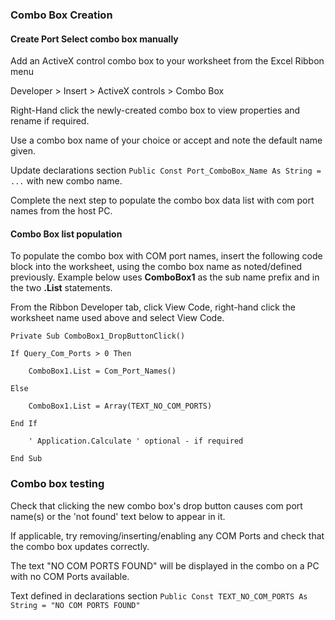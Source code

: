 ### Combo Box Creation

#### Create Port Select combo box manually

Add an ActiveX control combo box to your worksheet from the Excel Ribbon menu 

Developer > Insert > ActiveX controls > Combo Box  

Right-Hand click the newly-created combo box to view properties and rename if required.

Use a combo box name of your choice or accept and note the default name given.

Update declarations section `Public Const Port_ComboBox_Name As String = ...` with new combo name.

Complete the next step to populate the combo box data list with com port names from the host PC.

#### Combo Box list population

To populate the combo box with COM port names, insert the following code block into
the worksheet, using the combo box name as noted/defined previously.  Example below
uses **ComboBox1** as the sub name prefix and in the two **.List** statements. 

From the Ribbon Developer tab, click View Code, right-hand click the worksheet name used above and select View Code.

```
Private Sub ComboBox1_DropButtonClick()

If Query_Com_Ports > 0 Then

    ComboBox1.List = Com_Port_Names()

Else

    ComboBox1.List = Array(TEXT_NO_COM_PORTS)

End If

    ' Application.Calculate ' optional - if required

End Sub
```

### Combo box testing

Check that clicking the new combo box's drop button causes com port name(s) or the 'not found' text below to appear in it.   

If applicable, try removing/inserting/enabling any COM Ports and check that the combo box updates correctly. 

The text "NO COM PORTS FOUND" will be displayed in the combo on a PC with no COM Ports available.  

Text defined in declarations section `Public Const TEXT_NO_COM_PORTS As String = "NO COM PORTS FOUND"`

